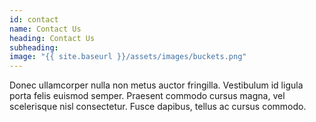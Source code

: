 ```yaml
---
id: contact
name: Contact Us
heading: Contact Us
subheading: 
image: "{{ site.baseurl }}/assets/images/buckets.png"
---
```


Donec ullamcorper nulla non metus auctor fringilla. Vestibulum id ligula porta felis euismod semper. Praesent commodo cursus magna, vel scelerisque nisl consectetur. Fusce dapibus, tellus ac cursus commodo.
